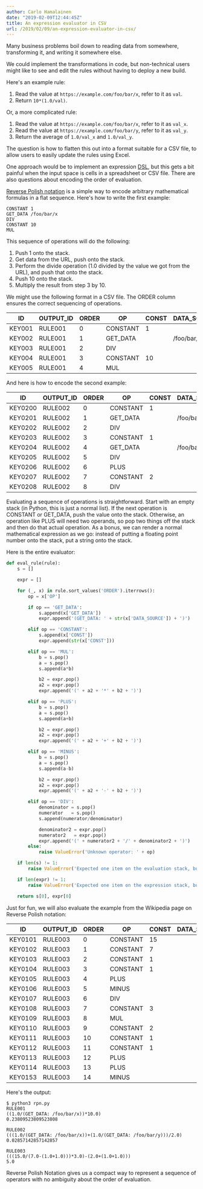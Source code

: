 ```yaml
---
author: Carlo Hamalainen
date: "2019-02-09T12:44:45Z"
title: An expression evaluator in CSV
url: /2019/02/09/an-expression-evaluator-in-csv/
---
```

Many business problems boil down to reading data from somewhere, transforming it, and writing it somewhere else.

We could implement the transformations in code, but non-technical users might like to see and edit the rules without having to deploy a new build.

Here's an example rule:

  1. Read the value at `https://example.com/foo/bar/x`, refer to it as `val`.
  2. Return `10*(1.0/val)`.

Or, a more complicated rule:

  1. Read the value at `https://example.com/foo/bar/x`, refer to it as `val_x`.
  2. Read the value at `https://example.com/foo/bar/y`, refer to it as `val_y`.
  3. Return the average of `1.0/val_x` and `1.0/val_y`.

The question is how to flatten this out into a format suitable for a CSV file, to allow users to easily update the rules using Excel.

One approach would be to implement an expression [DSL](https://en.wikipedia.org/wiki/Domain-specific_language), but this gets a bit painful when the input space is cells in a spreadsheet or CSV file. There are also questions about encoding the order of evaluation.

[Reverse Polish notation](https://en.wikipedia.org/wiki/Reverse_Polish_notation) is a simple way to encode arbitrary mathematical formulas in a flat sequence. Here's how to write the first example:

    CONSTANT 1
    GET_DATA /foo/bar/x
    DIV
    CONSTANT 10
    MUL

This sequence of operations will do the following:

  1. Push 1 onto the stack.
  2. Get data from the URL, push onto the stack.
  3. Perform the divide operation (1.0 divided by the value we got from the URL), and push that onto the stack.
  4. Push 10 onto the stack.
  5. Multiply the result from step 3 by 10.

We might use the following format in a CSV file. The ORDER column ensures the correct sequencing of operations.

| ID     | OUTPUT_ID | ORDER | OP       | CONST | DATA_SOURCE |
|--------|-----------|-------|----------|-------|-------------|
| KEY001 | RULE001   | 0     | CONSTANT | 1     |             |
| KEY002 | RULE001   | 1     | GET_DATA |       | /foo/bar/x  |
| KEY003 | RULE001   | 2     | DIV      |       |             |
| KEY004 | RULE001   | 3     | CONSTANT | 10    |             |
| KEY005 | RULE001   | 4     | MUL      |       |             |

And here is how to encode the second example:

|ID|OUTPUT_ID|ORDER|OP|CONST|DATA_SOURCE|
|--- |--- |--- |--- |--- |--- |
|KEY0200|RULE002|0|CONSTANT|1||
|KEY0201|RULE002|1|GET_DATA||/foo/bar/x|
|KEY0202|RULE002|2|DIV|||
|KEY0203|RULE002|3|CONSTANT|1||
|KEY0204|RULE002|4|GET_DATA||/foo/bar/y|
|KEY0205|RULE002|5|DIV|||
|KEY0206|RULE002|6|PLUS|||
|KEY0207|RULE002|7|CONSTANT|2||
|KEY0208|RULE002|8|DIV|||

Evaluating a sequence of operations is straightforward. Start with an empty stack (in Python, this is just a normal list). If the next operation is CONSTANT or GET_DATA, push the value onto the stack. Otherwise, an operation like PLUS will need two operands, so pop two things off the stack and then do that actual operation. As a bonus, we can render a normal mathematical expression as we go: instead of putting a floating point number onto the stack, put a string onto the stack.

Here is the entire evaluator:

```python
def eval_rule(rule):
    s = []

    expr = []

    for (_, x) in rule.sort_values('ORDER').iterrows():
        op = x['OP']

        if op == 'GET_DATA':
            s.append(x['GET_DATA'])
            expr.append('(GET_DATA: ' + str(x['DATA_SOURCE']) + ')')

        elif op == 'CONSTANT':
            s.append(x['CONST'])
            expr.append(str(x['CONST']))

        elif op == 'MUL':
            b = s.pop()
            a = s.pop()
            s.append(a*b)

            b2 = expr.pop()
            a2 = expr.pop()
            expr.append('(' + a2 + '*' + b2 + ')')

        elif op == 'PLUS':
            b = s.pop()
            a = s.pop()
            s.append(a+b)

            b2 = expr.pop()
            a2 = expr.pop()
            expr.append('(' + a2 + '+' + b2 + ')')

        elif op == 'MINUS':
            b = s.pop()
            a = s.pop()
            s.append(a-b)

            b2 = expr.pop()
            a2 = expr.pop()
            expr.append('(' + a2 + '-' + b2 + ')')

        elif op == 'DIV':
            denominator = s.pop()
            numerator   = s.pop()
            s.append(numerator/denominator)

            denominator2 = expr.pop()
            numerator2   = expr.pop()
            expr.append('(' + numerator2 + '/' + denominator2 + ')')
        else:
            raise ValueError('Unknown operator: ' + op)

    if len(s) != 1:
        raise ValueError('Expected one item on the evaluation stack, but found: ' + str(s))

    if len(expr) != 1:
        raise ValueError('Expected one item on the expression stack, but found: ' + str(expr))

    return s[0], expr[0]
```

Just for fun, we will also evaluate the example from the Wikipedia page on Reverse Polish notation:

|ID|OUTPUT_ID|ORDER|OP|CONST|DATA_SOURCE|
|--- |--- |--- |--- |--- |--- |
|KEY0101|RULE003|0|CONSTANT|15||
|KEY0102|RULE003|1|CONSTANT|7||
|KEY0103|RULE003|2|CONSTANT|1||
|KEY0104|RULE003|3|CONSTANT|1||
|KEY0105|RULE003|4|PLUS|||
|KEY0106|RULE003|5|MINUS|||
|KEY0107|RULE003|6|DIV|||
|KEY0108|RULE003|7|CONSTANT|3||
|KEY0109|RULE003|8|MUL|||
|KEY0110|RULE003|9|CONSTANT|2||
|KEY0111|RULE003|10|CONSTANT|1||
|KEY0112|RULE003|11|CONSTANT|1||
|KEY0113|RULE003|12|PLUS|||
|KEY0114|RULE003|13|PLUS|||
|KEY0153|RULE003|14|MINUS|||


Here's the output:

    $ python3 rpn.py
    RULE001
    ((1.0/(GET_DATA: /foo/bar/x))*10.0)
    0.23809523809523808

    RULE002
    (((1.0/(GET_DATA: /foo/bar/x))+(1.0/(GET_DATA: /foo/bar/y)))/2.0)
    0.02857142857142857

    RULE003
    (((15.0/(7.0-(1.0+1.0)))*3.0)-(2.0+(1.0+1.0)))
    5.0

Reverse Polish Notation gives us a compact way to represent a sequence of operators with no ambiguity about the order of evaluation.
